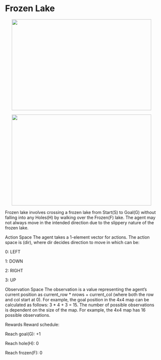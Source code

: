 # Frozen Lake
<p align="center">
  <img width="460" height="300" src="https://user-images.githubusercontent.com/58303643/173411638-d7db0149-0e2e-445c-94bd-6ebf334dc975.gif">
</p>
<p align="center">
  <img width="460" height="300" src="https://user-images.githubusercontent.com/58303643/173411744-2476d6c8-c2a0-407c-a4fc-75628fe14c3a.png">
</p>



Frozen lake involves crossing a frozen lake from Start(S) to Goal(G) without falling into any Holes(H) by walking over the Frozen(F) lake. The agent may not always move in the intended direction due to the slippery nature of the frozen lake.

Action Space
The agent takes a 1-element vector for actions. The action space is (dir), where dir decides direction to move in which can be:

0: LEFT

1: DOWN

2: RIGHT

3: UP

Observation Space
The observation is a value representing the agent’s current position as current_row * nrows + current_col (where both the row and col start at 0). For example, the goal position in the 4x4 map can be calculated as follows: 3 * 4 + 3 = 15. The number of possible observations is dependent on the size of the map. For example, the 4x4 map has 16 possible observations.

Rewards
Reward schedule:

Reach goal(G): +1

Reach hole(H): 0

Reach frozen(F): 0
